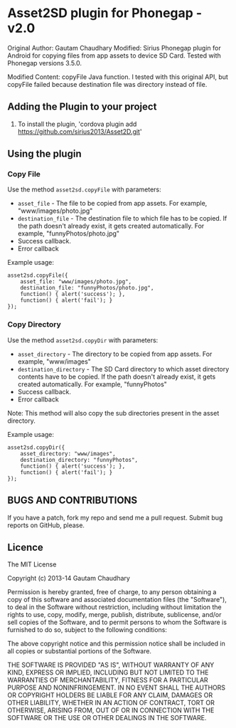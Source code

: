 # Asset2SD plugin for Phonegap - v2.0 #
Original Author: Gautam Chaudhary
Modified: Sirius
Phonegap plugin for Android for copying files from app assets to device SD Card.
Tested with Phonegap versions 3.5.0.

Modified Content: copyFile  Java function. I tested with this original API, but copyFile failed because destination file was directory instead of file.
## Adding the Plugin to your project ##

1. To install the plugin, 'cordova plugin add https://github.com/sirius2013/Asset2D.git'

## Using the plugin ##

### Copy File ###
Use the method `asset2sd.copyFile` with parameters: 

* `asset_file` - The file to be copied from app assets. For example, "www/images/photo.jpg"
* `destination_file` - The destination file to which file has to be copied. If the path doesn't already exist, it gets created automatically. For example, "funnyPhotos/photo.jpg"
* Success callback.
* Error callback

Example usage:

    asset2sd.copyFile({
		asset_file: "www/images/photo.jpg",
		destination_file: "funnyPhotos/photo.jpg",
		function() { alert('success'); }, 
		function() { alert('fail'); }
	});       

### Copy Directory ###
Use the method `asset2sd.copyDir` with parameters: 

* `asset_directory` - The directory to be copied from app assets. For example, "www/images"
* `destination_directory` - The SD Card directory to which asset directory contents have to be copied. If the path doesn't already exist, it gets created automatically. For example, "funnyPhotos"
* Success callback.
* Error callback

Note: This method will also copy the sub directories present in the asset directory.

Example usage:

    asset2sd.copyDir({
		asset_directory: "www/images",
		destination_directory: "funnyPhotos",
		function() { alert('success'); }, 
		function() { alert('fail'); }
	});    
	
	
## BUGS AND CONTRIBUTIONS ##
If you have a patch, fork my repo and send me a pull request. Submit bug reports on GitHub, please.
	
## Licence ##

The MIT License

Copyright (c) 2013-14 Gautam Chaudhary

Permission is hereby granted, free of charge, to any person obtaining a copy
of this software and associated documentation files (the "Software"), to deal
in the Software without restriction, including without limitation the rights
to use, copy, modify, merge, publish, distribute, sublicense, and/or sell
copies of the Software, and to permit persons to whom the Software is
furnished to do so, subject to the following conditions:

The above copyright notice and this permission notice shall be included in
all copies or substantial portions of the Software.

THE SOFTWARE IS PROVIDED "AS IS", WITHOUT WARRANTY OF ANY KIND, EXPRESS OR
IMPLIED, INCLUDING BUT NOT LIMITED TO THE WARRANTIES OF MERCHANTABILITY,
FITNESS FOR A PARTICULAR PURPOSE AND NONINFRINGEMENT. IN NO EVENT SHALL THE
AUTHORS OR COPYRIGHT HOLDERS BE LIABLE FOR ANY CLAIM, DAMAGES OR OTHER
LIABILITY, WHETHER IN AN ACTION OF CONTRACT, TORT OR OTHERWISE, ARISING FROM,
OUT OF OR IN CONNECTION WITH THE SOFTWARE OR THE USE OR OTHER DEALINGS IN
THE SOFTWARE.
